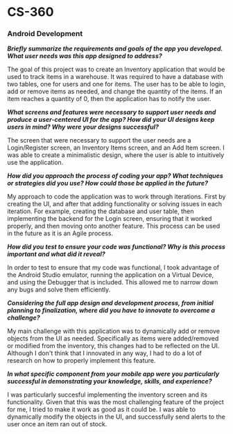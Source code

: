 # CS-360
### Android Development

***Briefly summarize the requirements and goals of the app you developed. What user needs was this app designed to address?***

The goal of this project was to create an Inventory application that would be used to track items in a warehouse. It was required to have a database with two tables, one for users and one for items. The user has to be able to login, add or remove items as needed, and change the quantity of the items. If an item reaches a quantity of 0, then the application has to notify the user.

***What screens and features were necessary to support user needs and produce a user-centered UI for the app? How did your UI designs keep users in mind? Why were your designs successful?***

The screen that were necessary to support the user needs are a Login/Register screen, an Inventory Items screen, and an Add Item screen. I was able to create a minimalistic design, where the user is able to intuitively use the application.

***How did you approach the process of coding your app? What techniques or strategies did you use? How could those be applied in the future?***

My approach to code the application was to work through iterations. First by creating the UI, and after that adding functionality or solving issues in each iteration. For example, creating the database and user table, then implementing the backend for the Login screen, ensuring that it worked properly, and then moving onto another feature. This process can be used in the future as it is an Agile process.

***How did you test to ensure your code was functional? Why is this process important and what did it reveal?***

In order to test to ensure that my code was functional, I took advantage of the Android Studio emulator, running the application on a Virtual Device, and using the Debugger that is included. This allowed me to narrow down any bugs and solve them efficiently.

***Considering the full app design and development process, from initial planning to finalization, where did you have to innovate to overcome a challenge?***

My main challenge with this application was to dynamically add or remove objects from the UI as needed. Specifically as items were added/removed or modified from the inventory, this changes had to be reflected on the UI. Although I don't think that I innovated in any way, I had to do a lot of research on how to properly implement this feature.

***In what specific component from your mobile app were you particularly successful in demonstrating your knowledge, skills, and experience?***

I was particularly succesful implementing the inventory screen and its functionality. Given that this was the most challenging feature of the project for me, I tried to make it work as good as it could be. I was able to dynamically modify the objects in the UI, and successfully send alerts to the user once an item ran out of stock.
